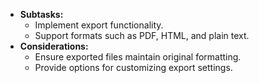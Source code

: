 - **Subtasks:**
    - Implement export functionality.
    - Support formats such as PDF, HTML, and plain text.
- **Considerations:**
    - Ensure exported files maintain original formatting.
    - Provide options for customizing export settings.